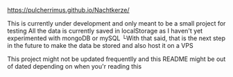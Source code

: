 https://pulcherrimus.github.io/Nachtkerze/

This is currently under development and only meant to be a small project for testing
All the data is currently saved in localStorage as I haven't yet experimented with mongoDB or mySQL
└With that said, that is the next step in the future to make the data be stored and also host it on a VPS

This project might not be updated frequentlly and this README might be out of dated depending on when you'r reading this
